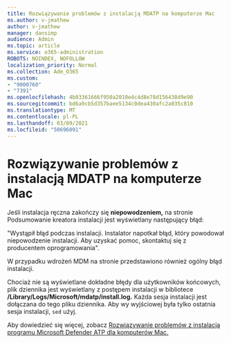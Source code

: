 ```yaml
---
title: Rozwiązywanie problemów z instalacją MDATP na komputerze Mac
ms.author: v-jmathew
author: v-jmathew
manager: dansimp
audience: Admin
ms.topic: article
ms.service: o365-administration
ROBOTS: NOINDEX, NOFOLLOW
localization_priority: Normal
ms.collection: Adm_O365
ms.custom:
- "9000760"
- "7391"
ms.openlocfilehash: 4b03361666f950a2010e4c4d8e78d156438d9e90
ms.sourcegitcommit: bd6a9cb5d357baee5134c0dea430afc2a035c810
ms.translationtype: MT
ms.contentlocale: pl-PL
ms.lasthandoff: 03/09/2021
ms.locfileid: "50696091"
---
```

# <a name="troubleshoot-mdatp-installation-problems-on-a-mac"></a>Rozwiązywanie problemów z instalacją MDATP na komputerze Mac

Jeśli instalacja ręczna zakończy się **niepowodzeniem,** na stronie Podsumowanie kreatora instalacji jest wyświetlany następujący błąd:

"Wystąpił błąd podczas instalacji. Instalator napotkał błąd, który powodował niepowodzenie instalacji. Aby uzyskać pomoc, skontaktuj się z producentem oprogramowania".

W przypadku wdrożeń MDM na stronie przedstawiono również ogólny błąd instalacji.

Chociaż nie są wyświetlane dokładne błędy dla użytkowników końcowych, plik dziennika jest wyświetlany z postępem instalacji w bibliotece **/Library/Logs/Microsoft/mdatp/install.log.** Każda sesja instalacji jest dołączana do tego pliku dziennika. Aby wy wyjściowej była tylko ostatnia sesja instalacji, `sed` użyj.

Aby dowiedzieć się więcej, zobacz [Rozwiązywanie problemów z instalacją programu Microsoft Defender ATP dla komputerów Mac.](https://go.microsoft.com/fwlink/?linkid=2144615)
